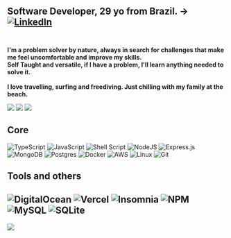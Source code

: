 ## Software Developer, 29 yo from Brazil. ->  [![LinkedIn](https://img.shields.io/badge/LinkedIn-%230077B5.svg?logo=linkedin&logoColor=white)](https://linkedin.com/in/vinicius-gferreira) <br><br>
 **I'm a problem solver by nature, always in search for challenges that make me feel uncomfortable and improve my skills.<br>Self Taught and versatile, if I have a problem, I'll learn anything needed to solve it.<br><br>I love travelling, surfing and freediving. Just chilling with my family at the beach.** <br>





![](https://github-readme-stats.vercel.app/api?username=viniciusgferreira&theme=chartreuse-dark&hide_border=true&include_all_commits=false&count_private=true)
![](https://github-readme-streak-stats.herokuapp.com/?user=viniciusgferreira&theme=chartreuse-dark&hide_border=true)
![](https://github-readme-stats.vercel.app/api/top-langs/?username=viniciusgferreira&theme=chartreuse-dark&hide_border=true&include_all_commits=false&count_private=true&layout=compact)

## Core
![TypeScript](https://img.shields.io/badge/typescript-%23007ACC.svg?style=for-the-badge&logo=typescript&logoColor=white) 
![JavaScript](https://img.shields.io/badge/javascript-%23323330.svg?style=for-the-badge&logo=javascript&logoColor=%23F7DF1E) 
![Shell Script](https://img.shields.io/badge/shell_script-%23121011.svg?style=for-the-badge&logo=gnu-bash&logoColor=white)
![NodeJS](https://img.shields.io/badge/node.js-6DA55F?style=for-the-badge&logo=node.js&logoColor=white)
![Express.js](https://img.shields.io/badge/express.js-%23404d59.svg?style=for-the-badge&logo=express&logoColor=%2361DAFB)
![MongoDB](https://img.shields.io/badge/MongoDB-%234ea94b.svg?style=for-the-badge&logo=mongodb&logoColor=white)
![Postgres](https://img.shields.io/badge/postgres-%23316192.svg?style=for-the-badge&logo=postgresql&logoColor=white)
![Docker](https://img.shields.io/badge/docker-%230db7ed.svg?style=for-the-badge&logo=docker&logoColor=white)
![AWS](https://img.shields.io/badge/AWS-%23FF9900.svg?style=for-the-badge&logo=amazon-aws&logoColor=white) 
![Linux](https://img.shields.io/badge/Linux-FCC624?style=for-the-badge&logo=linux&logoColor=black)
![Git](https://img.shields.io/badge/git-%23F05033.svg?style=for-the-badge&logo=git&logoColor=white)

## Tools and others
![DigitalOcean](https://img.shields.io/badge/DigitalOcean-%230167ff.svg?style=for-the-badge&logo=digitalOcean&logoColor=white)
![Vercel](https://img.shields.io/badge/vercel-%23000000.svg?style=for-the-badge&logo=vercel&logoColor=white) 
![Insomnia](https://img.shields.io/badge/Insomnia-black?style=for-the-badge&logo=insomnia&logoColor=5849BE) 
![NPM](https://img.shields.io/badge/NPM-%23000000.svg?style=for-the-badge&logo=npm&logoColor=white)
![MySQL](https://img.shields.io/badge/mysql-%2300f.svg?style=for-the-badge&logo=mysql&logoColor=white)
![SQLite](https://img.shields.io/badge/sqlite-%2307405e.svg?style=for-the-badge&logo=sqlite&logoColor=white)
---
[![](https://visitcount.itsvg.in/api?id=viniciusgferreira&icon=5&color=12)](https://visitcount.itsvg.in)

<!-- Proudly created with GPRM ( https://gprm.itsvg.in ) -->
